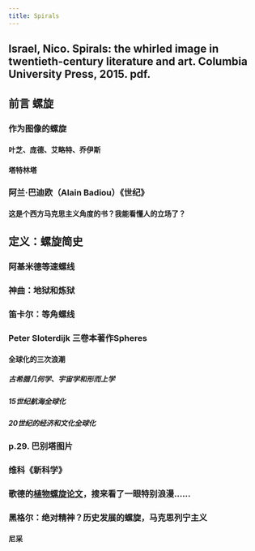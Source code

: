 ```yaml
---
title: Spirals
---
```


## Israel, Nico. Spirals: the whirled image in twentieth-century literature and art. Columbia University Press, 2015. pdf.
## 前言 螺旋
### 作为图像的螺旋
#### 叶芝、庞德、艾略特、乔伊斯
#### 塔特林塔
### 阿兰·巴迪欧（Alain Badiou）《世纪》
#### 这是个西方马克思主义角度的书？我能看懂人的立场了？
## 定义：螺旋简史
### 阿基米德等速螺线
### 神曲：地狱和炼狱
### 笛卡尔：等角螺线
### Peter Sloterdijk 三卷本著作Spheres
#### 全球化的三次浪潮
##### 古希腊几何学、宇宙学和形而上学
##### 15世纪航海全球化
##### 20世纪的经济和文化全球化
### p.29. 巴别塔图片
### 维科《新科学》
### 歌德的[植物螺旋论文](https://anthrowiki.at/Bibliothek:Goethe/Naturwissenschaft/%C3%9Cber_die_Spiraltendenz_der_Vegetation)，搜来看了一眼特别浪漫……
### 黑格尔：绝对精神？历史发展的螺旋，马克思列宁主义
#### 尼采
